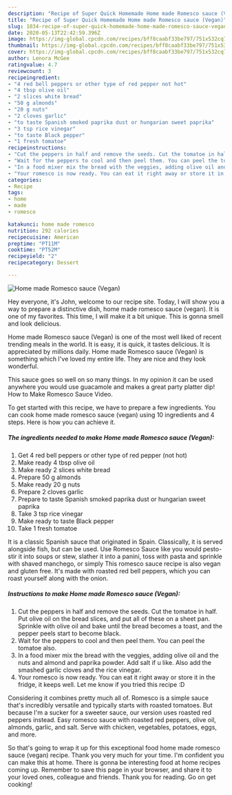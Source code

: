 ```yaml
---
description: "Recipe of Super Quick Homemade Home made Romesco sauce (Vegan)"
title: "Recipe of Super Quick Homemade Home made Romesco sauce (Vegan)"
slug: 1034-recipe-of-super-quick-homemade-home-made-romesco-sauce-vegan
date: 2020-05-13T22:42:59.396Z
image: https://img-global.cpcdn.com/recipes/bff8caabf33be797/751x532cq70/home-made-romesco-sauce-vegan-recipe-main-photo.jpg
thumbnail: https://img-global.cpcdn.com/recipes/bff8caabf33be797/751x532cq70/home-made-romesco-sauce-vegan-recipe-main-photo.jpg
cover: https://img-global.cpcdn.com/recipes/bff8caabf33be797/751x532cq70/home-made-romesco-sauce-vegan-recipe-main-photo.jpg
author: Lenora McGee
ratingvalue: 4.7
reviewcount: 3
recipeingredient:
- "4 red bell peppers or other type of red pepper not hot"
- "4 tbsp olive oil"
- "2 slices white bread"
- "50 g almonds"
- "20 g nuts"
- "2 cloves garlic"
- "to taste Spanish smoked paprika dust or hungarian sweet paprika"
- "3 tsp rice vinegar"
- "to taste Black pepper"
- "1 fresh tomatoe"
recipeinstructions:
- "Cut the peppers in half and remove the seeds. Cut the tomatoe in half. Put olive oil on the bread slices, and put all of these on a sheet pan. Sprinkle with olive oil and bake until the bread becomes a toast, and the pepper peels start to become black."
- "Wait for the peppers to cool and then peel them. You can peel the tomatoe also."
- "In a food mixer mix the bread with the veggies, adding olive oil and the nuts and almond and paprika powder. Add salt if u like. Also add the smashed garlic cloves and the rice vinegar."
- "Your romesco is now ready. You can eat it right away or store it in the fridge, it keeps well. Let me know if you tried this recipe :D"
categories:
- Recipe
tags:
- home
- made
- romesco

katakunci: home made romesco 
nutrition: 292 calories
recipecuisine: American
preptime: "PT11M"
cooktime: "PT52M"
recipeyield: "2"
recipecategory: Dessert

---
```



![Home made Romesco sauce (Vegan)](https://img-global.cpcdn.com/recipes/bff8caabf33be797/751x532cq70/home-made-romesco-sauce-vegan-recipe-main-photo.jpg)

Hey everyone, it's John, welcome to our recipe site. Today, I will show you a way to prepare a distinctive dish, home made romesco sauce (vegan). It is one of my favorites. This time, I will make it a bit unique. This is gonna smell and look delicious.

Home made Romesco sauce (Vegan) is one of the most well liked of recent trending meals in the world. It is easy, it is quick, it tastes delicious. It is appreciated by millions daily. Home made Romesco sauce (Vegan) is something which I've loved my entire life. They are nice and they look wonderful.

This sauce goes so well on so many things. In my opinion it can be used anywhere you would use guacamole and makes a great party platter dip! How to Make Romesco Sauce Video.


To get started with this recipe, we have to prepare a few ingredients. You can cook home made romesco sauce (vegan) using 10 ingredients and 4 steps. Here is how you can achieve it.

<!--inarticleads1-->

##### The ingredients needed to make Home made Romesco sauce (Vegan):

1. Get 4 red bell peppers or other type of red pepper (not hot)
1. Make ready 4 tbsp olive oil
1. Make ready 2 slices white bread
1. Prepare 50 g almonds
1. Make ready 20 g nuts
1. Prepare 2 cloves garlic
1. Prepare to taste Spanish smoked paprika dust or hungarian sweet paprika
1. Take 3 tsp rice vinegar
1. Make ready to taste Black pepper
1. Take 1 fresh tomatoe


It is a classic Spanish sauce that originated in Spain. Classically, it is served alongside fish, but can be used. Use Romesco Sauce like you would pesto- stir it into soups or stew, slather it into a panini, toss with pasta and sprinkle with shaved manchego, or simply This romesco sauce recipe is also vegan and gluten free. It&#39;s made with roasted red bell peppers, which you can roast yourself along with the onion. 

<!--inarticleads2-->

##### Instructions to make Home made Romesco sauce (Vegan):

1. Cut the peppers in half and remove the seeds. Cut the tomatoe in half. Put olive oil on the bread slices, and put all of these on a sheet pan. Sprinkle with olive oil and bake until the bread becomes a toast, and the pepper peels start to become black.
1. Wait for the peppers to cool and then peel them. You can peel the tomatoe also.
1. In a food mixer mix the bread with the veggies, adding olive oil and the nuts and almond and paprika powder. Add salt if u like. Also add the smashed garlic cloves and the rice vinegar.
1. Your romesco is now ready. You can eat it right away or store it in the fridge, it keeps well. Let me know if you tried this recipe :D


Considering it combines pretty much all of. Romesco is a simple sauce that&#39;s incredibly versatile and typically starts with roasted tomatoes. But because I&#39;m a sucker for a sweeter sauce, our version uses roasted red peppers instead. Easy romesco sauce with roasted red peppers, olive oil, almonds, garlic, and salt. Serve with chicken, vegetables, potatoes, eggs, and more. 

So that's going to wrap it up for this exceptional food home made romesco sauce (vegan) recipe. Thank you very much for your time. I'm confident you can make this at home. There is gonna be interesting food at home recipes coming up. Remember to save this page in your browser, and share it to your loved ones, colleague and friends. Thank you for reading. Go on get cooking!
